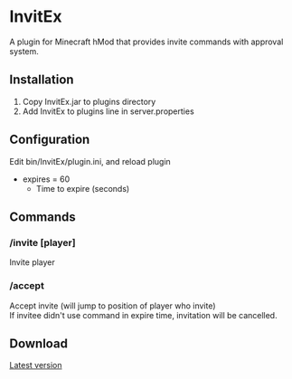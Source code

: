 # InvitEx

A plugin for Minecraft hMod that provides invite commands with approval system.

## Installation

1. Copy InvitEx.jar to plugins directory
1. Add InvitEx to plugins line in server.properties

## Configuration

Edit bin/InvitEx/plugin.ini, and reload plugin

* expires = 60
	* Time to expire (seconds) 

## Commands

### /invite [player]
Invite player

### /accept
Accept invite (will jump to position of player who invite)<br />
If invitee didn't use command in expire time, invitation will be cancelled.

## Download
[Latest version](https://github.com/palm3r/Hey0Plugins/raw/master/InvitEx/build/latest/InvitEx.jar)
